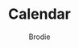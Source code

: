 ---
layout: post
title: Calendar
author: Brodie
section: calendar
categories: [calendar, brodie]
audience: ''
keywords: ''
goals: ''
actions: ''
---